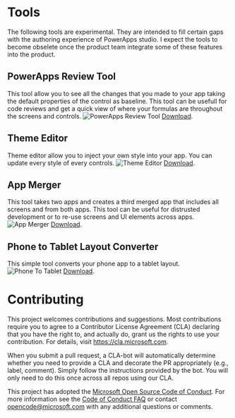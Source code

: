 # Tools
The following tools are experimental. They are intended to fill certain gaps with the authoring experience of PowerApps studio. I expect the tools to become obselete once the product team integrate some of these features into the product.

## PowerApps Review Tool
This tool allow you to see all the changes that you made to your app taking the default properties of the control as baseline. This tool can be usefull for code reviews and get a quick view of where your formulas are throughout the screens and controls.
![PowerApps Review Tool](https://pahandsonlab.blob.core.windows.net/tools/AppChangeFinder.png)
[Download](https://pahandsonlab.blob.core.windows.net/tools/AppChangeFinder.zip).

## Theme Editor
Theme editor allow you to inject your own style into your app. You can update every style of every controls.
![Theme Editor](https://pahandsonlab.blob.core.windows.net/tools/ThemeEditor.png)
[Download](https://pahandsonlab.blob.core.windows.net/tools/ThemeEditor.zip).

## App Merger
This tool takes two apps and creates a third merged app that includes all screens and from both apps. This tool can be useful for distrusted development or to re-use screens and UI elements across apps.
![App Merger](https://pahandsonlab.blob.core.windows.net/tools/App%20Merge.PNG)
[Download](https://pahandsonlab.blob.core.windows.net/tools/appmerger.zip).

## Phone to Tablet Layout Converter
This simple tool converts your phone app to a tablet layout.
![Phone To Tablet](https://pahandsonlab.blob.core.windows.net/tools/PhoneToTablet.png)
[Download](https://pahandsonlab.blob.core.windows.net/tools/phonetotabletconverter.zip).

# Contributing

This project welcomes contributions and suggestions.  Most contributions require you to agree to a
Contributor License Agreement (CLA) declaring that you have the right to, and actually do, grant us
the rights to use your contribution. For details, visit https://cla.microsoft.com.

When you submit a pull request, a CLA-bot will automatically determine whether you need to provide
a CLA and decorate the PR appropriately (e.g., label, comment). Simply follow the instructions
provided by the bot. You will only need to do this once across all repos using our CLA.

This project has adopted the [Microsoft Open Source Code of Conduct](https://opensource.microsoft.com/codeofconduct/).
For more information see the [Code of Conduct FAQ](https://opensource.microsoft.com/codeofconduct/faq/) or
contact [opencode@microsoft.com](mailto:opencode@microsoft.com) with any additional questions or comments.
